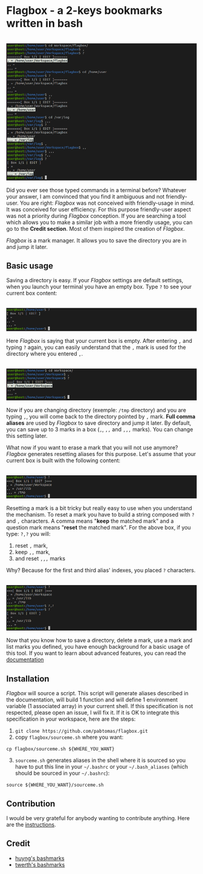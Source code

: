 # Flagbox - a 2-keys bookmarks written in bash

</br>
<img src="/media/weirdcommands.png">
</br>

Did you ever see those typed commands in a terminal before? Whatever your
answer, I am convinced that you find it ambiguous and not friendly-user. You
are right: *Flagbox* was not conceived with friendly-usage in mind. It was
conceived for user efficiency. For this purpose friendly-user aspect was not a
priority during *Flagbox* conception. If you are searching a tool which allows
you to make a similar job with a more friendly usage, you can go to the
**Credit section**. Most of them inspired the creation of *Flagbox*.

*Flagbox* is a mark manager. It allows you to save the directory you are in
and jump it later.

## Basic usage

Saving a directory is easy. If your *Flagbox* settings are default settings,
when you launch your terminal you have an empty box. Type `?` to see your
current box content:

</br>
<img src="/media/chain1.png">
</br>

Here *Flagbox* is saying that your current box is empty. After entering `,`
and typing `?` again, you can easily understand that the `,` mark is used for
the directory where you entered `,`.

</br>
<img src="/media/chain0.png">
</br>

Now if you are changing directory (exemple: `/tmp` directory) and you are
typing `,`, you will come back to the directory pointed by `,` mark. **Full
comma aliases** are used by *Flagbox* to save directory and jump it later.
By default, you can save up to 3 marks in a box (`,`, `,,` and `,,,` marks).
You can change this setting later.

What now if you want to erase a mark that you will not use anymore? *Flagbox*
generates resetting aliases for this purpose. Let's assume that your current
box is built with the following content:

</br>
<img src="/media/fullfilledbox.png">
</br>

Resetting a mark is a bit tricky but really easy to use when you understand
the mechanism. To reset a mark you have to build a string composed with `?`
and `,` characters. A comma means "**keep** the matched mark" and a question
mark means "**reset** the matched mark". For the above box, if you type: `?,?`
you will:
1. reset `,` mark,
2. keep `,,` mark,
3. and reset `,,,` marks

Why? Because for the first and third alias' indexes, you placed `?`
characters.

</br>
<img src="/media/chain101.png">
</br>

Now that you know how to save a directory, delete a mark, use a mark and list
marks you defined, you have enough background for a basic usage of this tool.
If you want to learn about advanced features, you can read the
[documentation](https://github.com/pabtomas/flagbox/blob/master/DOCUMENTATION.md)

## Installation

*Flagbox* will source a script. This script will generate aliases described in
the documentation, will build 1 function and will define 1 environment
variable (1 associated array) in your current shell. If this specification is
not respected, please open an issue, I will fix it. If it is OK to integrate
this specification in your workspace, here are the steps:

1. `git clone https://github.com/pabtomas/flagbox.git`
2. copy `flagbox/sourceme.sh` where you want:
```
cp flagbox/sourceme.sh ${WHERE_YOU_WANT}
```
3. `sourceme.sh` generates aliases in the shell where it is sourced so you
have to put this line in your `~/.bashrc` or your `~/.bash_aliases` (which
should be sourced in your `~/.bashrc`):
```
source ${WHERE_YOU_WANT}/sourceme.sh
```

## Contribution

I would be very grateful for anybody wanting to contribute anything. Here are
the [instructions](https://github.com/pabtomas/flagbox/blob/master/CONTRIBUTING.md).

## Credit

- [huyng's bashmarks](https://github.com/huyng/bashmarks)
- [twerth's bashmarks](https://github.com/twerth/bashmarks)
